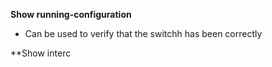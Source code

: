 **Show running-configuration**
- Can be used to verify that the switchh has been correctly 

**Show interc